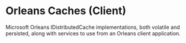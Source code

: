 # Orleans Caches (Client)

Microsoft Orleans IDistributedCache implementations, both volatile and persisted, along with services to use from an Orleans client application.
